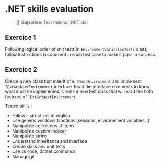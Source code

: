 # .NET skills evaluation

> 🎯 **Objective:** Test minimal .NET skill 
 
## Exercice 1

Following logical order of unit tests in `EnvironmentVariablesTests` class,
follow instructions in comment in each test case to make it pass in success.

## Exercice 2
Create a new class that inherit of `GrtNextEnvironment` and implement `IExtGrtNextEnvironment` interface.
Read the interface comments to know what must be implemented. 
Create a new test class that will valid the both features of `IExtGrtNextEnvironment`.

Tested skills :
- Follow instructions in english
- Use generic windows functions (sessions, environement variables...)
- Manipulate collections of items
- Manipulate custom indexer
- Manipulate string
- Understand inheritance and interface
- Create class and unit tests 
- Use vs code, dotnet commands
- Manage git 

